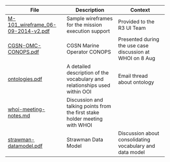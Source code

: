 
| File | Description | Context |
| ---- | ----------- | ------- |
| [M-101_wireframe_06-09-2014-v2.pdf](M-101_wireframe_06-09-2014-v2.pdf) | Sample wireframes for the mission execution support | Provided to the R3 UI Team |
| [CGSN-OMC-CONOPS.pdf](CGSN-OMC-CONOPS.pdf) | CGSN Marine Operator CONOPS | Presented during the use case discussion at WHOI on 8 Aug |
| [ontologies.pdf](ontologies.pdf) | A detailed description of the vocabulary and relationships used within OOI | Email thread about ontology |
| [whoi-meeting-notes.md](whoi-meeting-notes.md) | Discussion and talking points from the first stake holder meeting with WHOI | |
| [strawman-datamodel.pdf](strawman-datamodel.pdf) | Strawman Data Model | Discussion about consolidating vocabulary and data model | 

